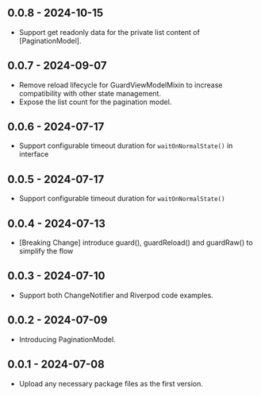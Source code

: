 ## 0.0.8 - 2024-10-15

- Support get readonly data for the private list content of [PaginationModel].

## 0.0.7 - 2024-09-07

- Remove reload lifecycle for GuardViewModelMixin to increase compatibility with other state management.
- Expose the list count for the pagination model.

## 0.0.6 - 2024-07-17

- Support configurable timeout duration for `waitOnNormalState()` in interface

## 0.0.5 - 2024-07-17

- Support configurable timeout duration for `waitOnNormalState()`

## 0.0.4 - 2024-07-13

- [Breaking Change] introduce guard(), guardReload() and guardRaw() to simplify the flow

## 0.0.3 - 2024-07-10

- Support both ChangeNotifier and Riverpod code examples.

## 0.0.2 - 2024-07-09

- Introducing PaginationModel.

## 0.0.1 - 2024-07-08

- Upload any necessary package files as the first version.